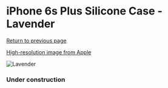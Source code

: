 # iPhone 6s Plus Silicone Case - Lavender

[Return to previous page](/iphone_6)

[High-resolution image from Apple](https://store.storeimages.cdn-apple.com/8756/as-images.apple.com/is/MM6D2?wid=4500&hei=4500&fmt=png)

<div style="width: 384px"><img src="/everypreview/MM6D2.png" alt="Lavender"></div>

### Under construction
